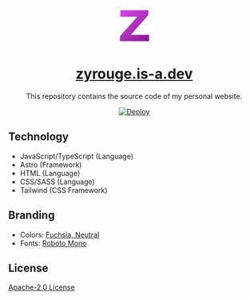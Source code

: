 <br>

<p align="center">
  <img src="./public/icon.png" width="75">
</p>

<h1 align="center">
  <a href="https://zyrouge.is-a.dev/">zyrouge.is-a.dev</a>
</h1>

<p align="center">
  This repository contains the source code of my personal website.
</p>

<p align="center">
  <a href="https://github.com/zyrouge/zyrouge.is-a.dev/actions/workflows/deploy.yml">
    <img src="https://github.com/zyrouge/zyrouge.is-a.dev/actions/workflows/deploy.yml/badge.svg" title="Deploy">
  </a>
</p>

## Technology

-   JavaScript/TypeScript (Language)
-   Astro (Framework)
-   HTML (Language)
-   CSS/SASS (Language)
-   Tailwind (CSS Framework)

## Branding

-   Colors: [Fuchsia, Neutral](https://tailwindcss.com/docs/customizing-colors#default-color-palette)
-   Fonts: [Roboto Mono](https://fonts.google.com/specimen/Roboto+Mono)

## License

[Apache-2.0 License](./LICENSE)

